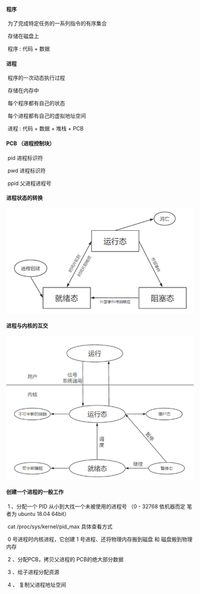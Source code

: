 #### 程序

​	为了完成特定任务的一系列指令的有序集合 

​	存储在磁盘上

​	程序  : 代码 + 数据

#### 进程

​	程序的一次动态执行过程

​	存储在内存中

​	每个程序都有自己的状态

​	每个进程都有自己的虚拟地址空间

​	进程 : 代码 + 数据 + 堆栈 + PCB

#### PCB （进程控制块）

​	pid  进程标识符

​	pwd 进程标识符

​	ppid 父进程进程号

#### 进程状态的转换

![](./进程状态转换.PNG)

#### 进程与内核的互交

![](./进程与内核的互交.PNG)

#### 创建一个进程的一般工作

​	1 、分配一个 PID  从小到大找一个未被使用的进程号 （0 - 32768  依机器而定  笔者为 ubuntu 18.04 64bit）

​		cat /proc/sys/kernel/pid_max  具体查看方式

​		0 号进程时内核进程，它创建 1 号进程、还将物理内存搬到磁盘  和  磁盘搬到物理内存

​	2 、分配PCB，拷贝父进程的 PCB的绝大部分数据

​	3 、给子进程分配资源

​	4 、 复制父进程地址空间 